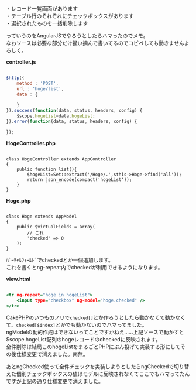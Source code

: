   
・レコード一覧画面があります  
・テーブル行のそれぞれにチェックボックスがあります  
・選択されたものを一括削除します  
  
っていうのをAngularJSでやろうとしたらハマったのでメモ。  
なおソースは必要な部分だけ掻い摘んで書いてるのでコピペしても動きませんよろしく。  
  
**controller.js**  
``` js:controller.js

$http({
	method : 'POST',
	url : 'hoge/list',
	data : {
		
	}
}).success(function(data, status, headers, config) {
	$scope.hogeList=data.hogeList;
}).error(function(data, status, headers, config) {

});

```  
  
**HogeController.php**  
``` php:HogeController.php

class HogeController extends AppController
{
	public function list(){
		$hogeList=Set::extract('/Hoge/.',$this->Hoge->find('all'));
		return json_encode(compact('hogeList'));
	}
}

```  
  
**Hoge.php**  
``` php:Hoge.php

class Hoge extends AppModel
{
	public $virtualFields = array(
		// これ
        'checked' => 0
	);
}

```  
  
ﾊﾞｰﾁｬﾙﾌｨｰﾙﾄﾞでcheckedとか一個追加します。  
これを書くとng-repeat内でcheckedが利用できるようになります。  
  
**view.html**  
``` html:view.html

<tr ng-repeat="hoge in hogeList">
	<input type="checkbox" ng-model="hoge.checked" />
</tr>

```  
  
CakePHPのいつものノリで`checked[]`とか作ろうとしたら動かなくて動かなくて、`checked[$index]`とかでも動かないのでハマってました。  
ngModelの動的作成はできないってことですかねえ……上記ソースで動かすと$scope.hogeList配列のhogeレコードのcheckedに反映されます。  
全件削除は結局このhogeListをまるごとPHPにぶん投げて実装する形にしてその後仕様変更で消えました。南無。  
  
あとngChecked使って全件チェックを実装しようとしたらngCheckedで切り替えた個別チェックボックスの値はモデルに反映されなくてここでもハマってたんですが上記の通り仕様変更で消えました。  
